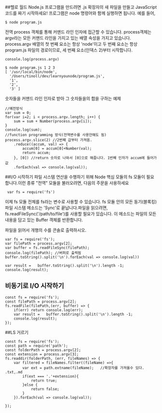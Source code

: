 ##헬로 월드
Node.js 프로그램을 만드려면 .js 확장자의 새 파일을 만들고 JavaScript 코드를 짜기 시작하세요! 프로그램은 node 명령어와 함께 실행하면 됩니다. 예를 들어,

    $ node program.js

전역 process 객체를 통해 커맨드 라인 인자에 접근할 수 있습니다. process객체는 argv라는 모든 커맨드 라인을 가지고 있는 배열 속성을 가지고 있습니다.
process.argv 배열의 첫 번째 요소는 항상 'node'이고 두 번째 요소는 항상 program.js 파일의 경로이므로, 세 번째 요소(인덱스 2)부터 시작합니다.
```
console.log(process.argv)

$ node program.js 1 2 3
[ '/usr/local/bin/node',
  '/Users/tinoll/dev/learnyounode/program.js',
  '1',
  '2',
  '3' ]
```
숫자들을 커맨드 라인 인자로 받아 그 숫자들을의 합을 구하는 예제
```
//예전방식
var sum = 0;
for(var i=2; i < process.argv.length; i++) {
    sum = sum + Number(process.argv[i]);
}
console.log(sum);
//function programming 방식(전역변수를 사용안해도 됨)
process.argv.slice(2) //2번째 값부터 가져옴.
    .reduce((accum, val) => {
        accum[0] = accum[0]+Number(val);
        return accum;
    }, [0]) //return 숫자로 나와서 [0]으로 해줍니다. 1번째 인자가 accum에 들어가값
    .forEach(val => console.log(val));
```
##I/O 시작하기
파일 시스템 연산을 수행하기 위해 Node 핵심 모듈의 fs 모듈이 필요합니다.이런 종류 "전역" 모듈을 불러오려면, 다음의 주문을 사용하세요

     var fs = require('fs')

이제 fs 모듈 전체를 fs라는 변수로 사용할 수 있습니다.
fs 모듈 안의 모든 동기(블록킹) 파일 시스템 메소드는 'Sync'로 끝납니다.파일을 읽으려면, fs.readFileSync('/path/to/file')를 사용할 필요가 있습니다. 이 메소드는 파일의 모든 내용을 담고 있는 Buffer 객체를 반환합니다.

파일을 읽어서 개행의 수를 콘솔로 출력하시오.
```
var fs = require('fs');
var filePath = process.argv[2];
var buffer = fs.readFileSync(filePath);
console.log(filePath); //버퍼로 출력됨
buffer.toString().split('\n').forEach(val => console.log(val))

var result =   buffer.toString().split('\n').length -1;
console.log(result);
```
## 비동기로 I/O 시작하기
```
const fs = require('fs');
const filePath = process.argv[2];
fs.readFile(filePath,(err, buffer) => {
    if(err) return console.log(err);
    var result =   buffer.toString().split('\n').length -1;
    console.log(result);
});
```
##LS 거르기
```
const fs = require('fs');
const path = require('path');
const folderPath = process.argv[2];
const extension = process.argv[3];
fs.readdir(folderPath, (err, fileNames) => {
    var filtered = fileNames.filter((fileName) =>{
        var ext = path.extname(fileName);	//확장자를 가져올수 있다. .txt,.md
        if(ext === '.'+extension){
            return true;
        }else {
            return false;
        }
    }).forEach(val => console.log(val));

});
```





